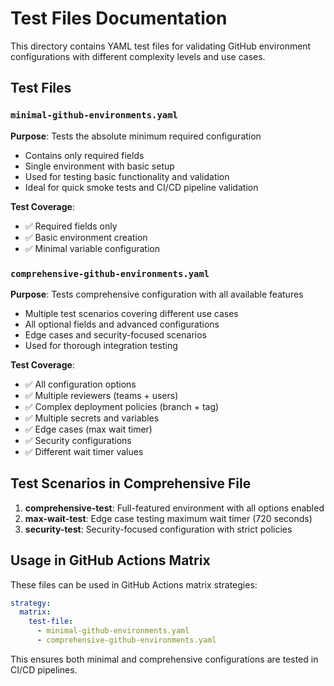 # Test Files Documentation

This directory contains YAML test files for validating GitHub environment configurations with different complexity levels and use cases.

## Test Files

### `minimal-github-environments.yaml`

**Purpose**: Tests the absolute minimum required configuration

- Contains only required fields
- Single environment with basic setup
- Used for testing basic functionality and validation
- Ideal for quick smoke tests and CI/CD pipeline validation

**Test Coverage**:

- ✅ Required fields only
- ✅ Basic environment creation
- ✅ Minimal variable configuration

### `comprehensive-github-environments.yaml`

**Purpose**: Tests comprehensive configuration with all available features

- Multiple test scenarios covering different use cases
- All optional fields and advanced configurations
- Edge cases and security-focused scenarios
- Used for thorough integration testing

**Test Coverage**:

- ✅ All configuration options
- ✅ Multiple reviewers (teams + users)
- ✅ Complex deployment policies (branch + tag)
- ✅ Multiple secrets and variables
- ✅ Edge cases (max wait timer)
- ✅ Security configurations
- ✅ Different wait timer values

## Test Scenarios in Comprehensive File

1. **comprehensive-test**: Full-featured environment with all options enabled
2. **max-wait-test**: Edge case testing maximum wait timer (720 seconds)
3. **security-test**: Security-focused configuration with strict policies

## Usage in GitHub Actions Matrix

These files can be used in GitHub Actions matrix strategies:

```yaml
strategy:
  matrix:
    test-file:
      - minimal-github-environments.yaml
      - comprehensive-github-environments.yaml
```

This ensures both minimal and comprehensive configurations are tested in CI/CD pipelines.
